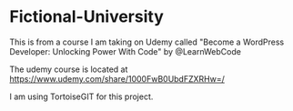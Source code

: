 # Fictional-University
This is from a course I am taking on Udemy called "Become a WordPress Developer: Unlocking Power With Code" by @LearnWebCode

The udemy course is located at https://www.udemy.com/share/1000FwB0UbdFZXRHw=/

I am using TortoiseGIT for this project.